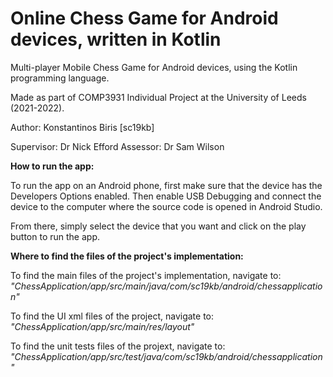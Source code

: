 # Online Chess Game for Android devices, written in Kotlin

Multi-player Mobile Chess Game for Android devices, using the Kotlin programming language.

Made as part of COMP3931 Individual Project at the University of Leeds (2021-2022).

Author: Konstantinos Biris [sc19kb]

Supervisor: Dr Nick Efford
Assessor: Dr Sam Wilson


**How to run the app:**

To run the app on an Android phone, first make sure that the device has the Developers Options enabled. Then enable USB Debugging and connect the device to the computer where the source code is opened in Android Studio.

From there, simply select the device that you want and click on the play button to run the app.

**Where to find the files of the project's implementation:**

To find the main files of the project's implementation, navigate to:
*"ChessApplication/app/src/main/java/com/sc19kb/android/chessapplication"*

To find the UI xml files of the project, navigate to:
*"ChessApplication/app/src/main/res/layout"*

To find the unit tests files of the projext, navigate to:
*"ChessApplication/app/src/test/java/com/sc19kb/android/chessapplication"*
